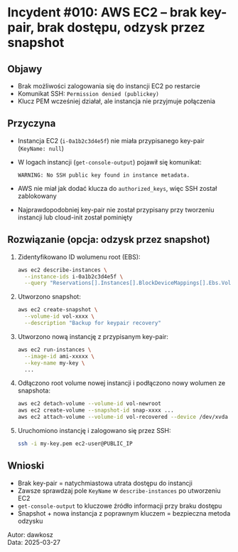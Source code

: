 # Incydent #010: AWS EC2 – brak key-pair, brak dostępu, odzysk przez snapshot

## Objawy

- Brak możliwości zalogowania się do instancji EC2 po restarcie
- Komunikat SSH: `Permission denied (publickey)`
- Klucz PEM wcześniej działał, ale instancja nie przyjmuje połączenia

## Przyczyna

- Instancja EC2 (`i-0a1b2c3d4e5f`) nie miała przypisanego key-pair (`KeyName: null`)
- W logach instancji (`get-console-output`) pojawił się komunikat:

  ```
  WARNING: No SSH public key found in instance metadata.
  ```

- AWS nie miał jak dodać klucza do `authorized_keys`, więc SSH został zablokowany
- Najprawdopodobniej key-pair nie został przypisany przy tworzeniu instancji lub cloud-init został pominięty

## Rozwiązanie (opcja: odzysk przez snapshot)

1. Zidentyfikowano ID wolumenu root (EBS):

   ```bash
   aws ec2 describe-instances \
     --instance-ids i-0a1b2c3d4e5f \
     --query "Reservations[].Instances[].BlockDeviceMappings[].Ebs.VolumeId"
   ```

2. Utworzono snapshot:

   ```bash
   aws ec2 create-snapshot \
     --volume-id vol-xxxx \
     --description "Backup for keypair recovery"
   ```

3. Utworzono nową instancję z przypisanym key-pair:

   ```bash
   aws ec2 run-instances \
     --image-id ami-xxxxx \
     --key-name my-key \
     ...
   ```

4. Odłączono root volume nowej instancji i podłączono nowy wolumen ze snapshota:

   ```bash
   aws ec2 detach-volume --volume-id vol-newroot
   aws ec2 create-volume --snapshot-id snap-xxxx ...
   aws ec2 attach-volume --volume-id vol-recovered --device /dev/xvda
   ```

5. Uruchomiono instancję i zalogowano się przez SSH:

   ```bash
   ssh -i my-key.pem ec2-user@PUBLIC_IP
   ```

## Wnioski

- Brak key-pair = natychmiastowa utrata dostępu do instancji
- Zawsze sprawdzaj pole `KeyName` w `describe-instances` po utworzeniu EC2
- `get-console-output` to kluczowe źródło informacji przy braku dostępu
- Snapshot + nowa instancja z poprawnym kluczem = bezpieczna metoda odzysku

Autor: dawkosz  
Data: 2025-03-27

